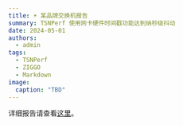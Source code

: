 ```yaml
---
title: ☀ 某品牌交换机报告
summary: TSNPerf 使用网卡硬件时间戳功能达到纳秒级抖动
date: 2024-05-01
authors:
  - admin
tags:
  - TSNPerf
  - ZIGGO
  - Markdown
image:
  caption: "TBD"
---
```


详细报告请查看[这里](/tsnperf/report/switch_report.pdf)。